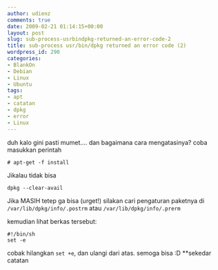 ```yaml
---
author: udienz
comments: true
date: 2009-02-21 01:14:15+00:00
layout: post
slug: sub-process-usrbindpkg-returned-an-error-code-2
title: sub-process usr/bin/dpkg returned an error code (2)
wordpress_id: 290
categories:
- BlankOn
- Debian
- Linux
- Ubuntu
tags:
- apt
- catatan
- dpkg
- error
- Linux
---
```


duh kalo gini pasti mumet.... dan bagaimana cara mengatasinya? coba masukkan perintah

    
    # apt-get -f install



Jikalau tidak bisa

    
    dpkg --clear-avail



Jika MASIH tetep ga bisa (urget!) silakan cari pengaturan paketnya di `/var/lib/dpkg/info/.postrm` atau  `/var/lib/dpkg/info/.prerm`

kemudian lihat berkas tersebut:

    
    #!/bin/sh
    set -e



cobak hilangkan `set +e`, dan ulangi dari atas. semoga bisa :D
**sekedar catatan
